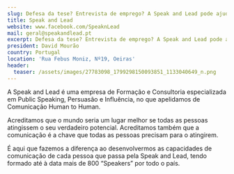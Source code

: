 ```yaml
---
slug: Defesa da tese? Entrevista de emprego? A Speak and Lead pode ajudar!
title: Speak and Lead
website: www.facebook.com/SpeaknLead
mail: geral@speakandlead.pt
excerpt: Defesa da tese? Entrevista de emprego? A Speak and Lead pode ajudar!
president: David Mourão
country: Portugal
location: 'Rua Febus Moniz, Nº19, Oeiras'
header:
  teaser: /assets/images/27783098_1799298150093851_1133040649_n.png
---
```

A Speak and Lead é uma empresa de Formação e Consultoria especializada em Public Speaking, Persuasão e Influência, no que apelidamos de Comunicação Human to Human.

Acreditamos que o mundo seria um lugar melhor se todas as pessoas atingissem o seu verdadeiro potencial. Acreditamos também que a comunicação é a chave que todas as pessoas precisam para o atingirem.

É aqui que fazemos a diferença ao desenvolvermos as capacidades de comunicação de cada pessoa que passa pela Speak and Lead, tendo formado até à data mais de 800 “Speakers” por todo o país.
